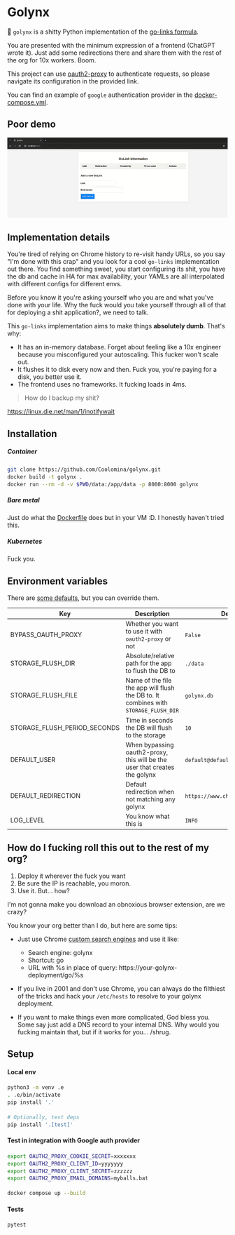 # Golynx

🦊 `golynx` is a shitty Python implementation of the [go-links formula](https://meta.wikimedia.org/wiki/Go_links).

You are presented with the minimum expression of a frontend (ChatGPT wrote it). Just add some redirections there and share them with the rest of the org for 10x workers. Boom.

This project can use [oauth2-proxy](https://oauth2-proxy.github.io/oauth2-proxy/) to authenticate requests, so please navigate its configuration in the provided link.

You can find an example of `google` authentication provider in the [docker-compose.yml](docker-compose.yml).

## Poor demo

![Cool huh](./img/golynx.gif)

## Implementation details

You're tired of relying on Chrome history to re-visit handy URLs, so you say "I'm done with this crap" and you look for a cool `go-links` implementation out there. You find something sweet, you start configuring its shit, you have the db and cache in HA for max availability, your YAMLs are all interpolated with different configs for different envs.

Before you know it you're asking yourself who you are and what you've done with your life. Why the fuck would you take yourself through all of that for deploying a shit application?, we need to talk.

This `go-links` implementation aims to make things **absolutely dumb**. That's why:

- It has an in-memory database. Forget about feeling like a 10x engineer because you misconfigured your autoscaling. This fucker won't scale out.
- It flushes it to disk every now and then. Fuck you, you're paying for a disk, you better use it.
- The frontend uses no frameworks. It fucking loads in 4ms.

> How do I backup my shit?

https://linux.die.net/man/1/inotifywait

## Installation

##### Container

```bash
git clone https://github.com/Coolomina/golynx.git
docker build -t golynx .
docker run --rm -d -v $PWD/data:/app/data -p 8000:8000 golynx
```

##### Bare metal

Just do what the [Dockerfile](./Dockerfile) does but in your VM :D. I honestly haven't tried this.

##### Kubernetes

Fuck you.

## Environment variables

There are [some defaults](./golynx/config.py), but you can override them.

| Key | Description | Default |
| --- | --- | --- |
| BYPASS_OAUTH_PROXY | Whether you want to use it with `oauth2-proxy` or not | `False` |
| STORAGE_FLUSH_DIR | Absolute/relative path for the app to flush the DB to | `./data` |
| STORAGE_FLUSH_FILE | Name of the file the app will flush the DB to. It combines with `STORAGE_FLUSH_DIR` | `golynx.db` |
| STORAGE_FLUSH_PERIOD_SECONDS | Time in seconds the DB will flush to the storage | `10` |
| DEFAULT_USER | When bypassing oauth2-proxy, this will be the user that creates the golynx | `default@default` |
| DEFAULT_REDIRECTION | Default redirection when not matching any golynx | `https://www.chiquitoipsum.com/` |
| LOG_LEVEL | You know what this is | `INFO` |


## How do I fucking roll this out to the rest of my org?

1. Deploy it wherever the fuck you want
2. Be sure the IP is reachable, you moron.
3. Use it. But... how?

I'm not gonna make you download an obnoxious browser extension, are we crazy?

You know your org better than I do, but here are some tips:

- Just use Chrome [custom search engines](https://zapier.com/blog/add-search-engine-to-chrome/) and use it like:
    - Search engine: golynx
    - Shortcut: go
    - URL with %s in place of query: https://your-golynx-deployment/go/%s

- If you live in 2001 and don't use Chrome, you can always do the filthiest of the tricks and hack your `/etc/hosts` to resolve to your golynx deployment.

- If you want to make things even more complicated, God bless you. Some say just add a DNS record to your internal DNS. Why would you fucking maintain that, but if it works for you... /shrug.

## Setup

#### Local env

```bash
python3 -m venv .e
. .e/bin/activate
pip install '.'

# Optionally, test deps
pip install '.[test]'
```

#### Test in integration with Google auth provider

```bash
export OAUTH2_PROXY_COOKIE_SECRET=xxxxxxx
export OAUTH2_PROXY_CLIENT_ID=yyyyyyy
export OAUTH2_PROXY_CLIENT_SECRET=zzzzzz
export OAUTH2_PROXY_EMAIL_DOMAINS=myballs.bat

docker compose up --build
```

#### Tests

```bash
pytest
```
